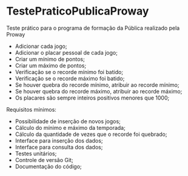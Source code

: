 # TestePraticoPublicaProway
Teste prático para o programa de formação da Pública realizado pela Proway

- Adicionar cada jogo;
- Adicionar o placar pessoal de cada jogo;
- Criar um mínimo de pontos;
- Criar um máximo de pontos;
- Verificação se o recorde mínimo foi batido;
- Verificação se o recorde máximo foi batido;
- Se houver quebra do recorde mínimo, atribuir ao recorde mínimo;
- Se houver quebra do recorde máximo, atribuir ao recorde máximo;
- Os placares são sempre inteiros positivos menores que 1000;


Requisitos mínimos:
- Possibilidade de inserção de novos jogos;
- Cálculo do mínimo e máximo da temporada;
- Cálculo da quantidade de vezes que o recorde foi quebrado;
- Interface para inserção dos dados;
- Interface para consulta dos dados;
- Testes unitários;
- Controle de versão Git;
- Documentação do código;
